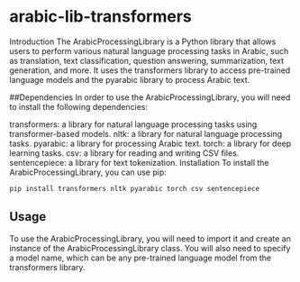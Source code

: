 # arabic-lib-transformers
Introduction
The ArabicProcessingLibrary is a Python library that allows users to perform various natural language processing tasks in Arabic, such as translation, text classification, question answering, summarization, text generation, and more. It uses the transformers library to access pre-trained language models and the pyarabic library to process Arabic text.

##Dependencies
In order to use the ArabicProcessingLibrary, you will need to install the following dependencies:

transformers: a library for natural language processing tasks using transformer-based models.
nltk: a library for natural language processing tasks.
pyarabic: a library for processing Arabic text.
torch: a library for deep learning tasks.
csv: a library for reading and writing CSV files.
sentencepiece: a library for text tokenization.
Installation
To install the ArabicProcessingLibrary, you can use pip:

```sh
pip install transformers nltk pyarabic torch csv sentencepiece
```

## Usage
To use the ArabicProcessingLibrary, you will need to import it and create an instance of the ArabicProcessingLibrary class. You will also need to specify a model name, which can be any pre-trained language model from the transformers library.
